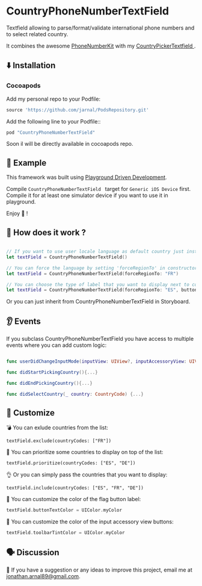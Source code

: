# CountryPhoneNumberTextField

Textfield allowing to parse/format/validate international phone numbers and to select related country.

It combines the awesome [PhoneNumberKit](https://github.com/marmelroy/PhoneNumberKit) with my [CountryPickerTextfield
](https://github.com/jarnal/CountryPickerTextfield).

## ⬇️ Installation

### Cocoapods

Add my personal repo to your Podfile:

```ruby
source 'https://github.com/jarnal/PodsRepository.git'
```

Add the following line to your Podfile::

```ruby
pod "CountryPhoneNumberTextField"
```

Soon il will be directly available in cocoapods repo.

## 📲 Example

This framework was built using [Playground Driven Development](https://medium.com/flawless-app-stories/playground-driven-development-in-swift-cf167489fe7b).

Compile `CountryPhoneNumberTextField ` target for `Generic iOS Device` first.
Compile it for at least one simulator device if you want to use it in playground.

Enjoy 🎉 !

## 🔦 How does it work ?

```swift

// If you want to use user locale language as default country just instantiate:
let textField = CountryPhoneNumberTextField()

// You can force the language by setting 'forceRegionTo' in constructor:
let textField = CountryPhoneNumberTextField(forceRegionTo: "FR")

// You can choose the type of label that you want to display next to country flag by setting buttonTitleMode:
let textField = CountryPhoneNumberTextField(forceRegionTo: "ES", buttonTitleMode: .iso_code)
```

Or you can just inherit from CountryPhoneNumberTextField in Storyboard.

## 👂 Events

If you subclass CountryPhoneNumberTextField you have access to multiple events where you can add custom logic:

```swift

func userDidChangeInputMode(inputView: UIView?, inputAccessoryView: UIView?) {...}

func didStartPickingCountry(){...}

func didEndPickingCountry(){...}

func didSelectCountry(_ country: CountryCode) {...}
```

## 💅 Customize

💣 You can exlude countries from the list:

```
textField.exclude(countryCodes: ["FR"])
```

💯 You can prioritize some countries to display on top of the list:

```
textField.prioritize(countryCodes: ["ES", "DE"])
```

👌 Or you can simply pass the countries that you want to display:

```
textField.include(countryCodes: ["ES", "FR", "DE"])
```

🎨 You can customize the color of the flag button label:

```swift
textField.buttonTextColor = UIColor.myColor
```

🎨 You can customize the color of the input accessory view buttons:

```swift
textField.toolbarTintColor = UIColor.myColor
```

## 🗣 Discussion

📩 If you have a suggestion or any ideas to improve this project, email me at jonathan.arnal89@gmail.com.
